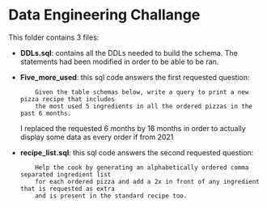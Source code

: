 # Data Engineering Challange

This folder contains 3 files:

- **DDLs.sql**: contains all the DDLs needed to build the schema. The statements had been modified in order to be able to be ran.

- **Five_more_used**: this sql code answers the first requested question: 
    ```
        Given the table schemas below, write a query to print a new pizza recipe that includes
        the most used 5 ingredients in all the ordered pizzas in the past 6 months.
    ```
    I replaced the requested 6 months by 16 months in order to actually display some data as every order if from 2021

 

- **recipe_list.sql**: this sql code answers the second requested question: 
    ```
        Help the cook by generating an alphabetically ordered comma separated ingredient list
        for each ordered pizza and add a 2x in front of any ingredient that is requested as extra
        and is present in the standard recipe too. 
    ```